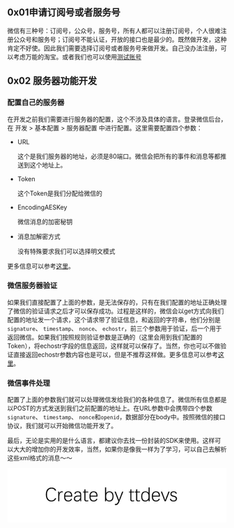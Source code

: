 
## 0x01申请订阅号或者服务号

微信有三种号：订阅号，公众号，服务号，所有人都可以注册订阅号，个人很难注册公众号和服务号；订阅号不能认证，开放的接口也是最少的。既然做开发，这种肯定不好使。因此我们需要选择订阅号或者服务号来做开发。自己没办法注册，可以考虑万能的淘宝。或者我们也可以使用[测试账号](http://mp.weixin.qq.com/debug/cgi-bin/sandbox?t=sandbox/login)


## 0x02 服务器功能开发

### 配置自己的服务器

在开发之前我们需要进行服务器的配置，这个不涉及具体的语言。登录微信后台，在 开发 > 基本配置 > 服务器配置 中进行配置。这里需要配置四个参数：

- URL

	这个是我们服务器的地址，必须是80端口。微信会把所有的事件和消息等都推送到这个地址上。
	
- Token

	这个Token是我们分配给微信的

- EncodingAESKey
	
	微信消息的加密秘钥
	
- 消息加解密方式

	没有特殊要求我们可以选择明文模式
	
更多信息可以参考[这里](https://mp.weixin.qq.com/wiki?t=resource/res_main&id=mp1421135319&token=&lang=zh_CN)。

### 微信服务器验证

如果我们直接配置了上面的参数，是无法保存的，只有在我们配置的地址正确处理了微信的验证请求之后才可以保存成功。过程是这样的，微信会以get方式向我们配置的地址发一个请求，这个请求带了验证信息，和返回的字符串，他们分别是 `signature`、 `timestamp`、 `nonce`、 `echostr`，前三个参数用于验证，后一个用于返回微信。如果我们按照规则验证参数是正确的（这里会用到我们配置的Token），将echostr字段的信息返回，这样就可以保存了。当然，你也可以不做验证直接返回echostr参数内容也是可以，但是不推荐这样做。更多信息可以参考[这里](https://mp.weixin.qq.com/wiki?t=resource/res_main&id=mp1421135319&token=&lang=zh_CN)。

### 微信事件处理

配置了上面的参数我们就可以处理微信发给我们的各种信息了。微信所有信息都是以POST的方式发送到我们之前配置的地址上。在URL参数中会携带四个参数`signature`、 `timestamp`、 `nonce`和`openid`，数据部分在body中。按照微信的接口协议，我们就可以开始微信功能开发了。

最后，无论是实用的是什么语言，都建议你去找一份封装的SDK来使用。这样可以大大的增加你的开发效率，当然，如果你是像我一样为了学习，可以自己去解析这些xml格式的消息～～

![Create by ttdevs](https://raw.githubusercontent.com/ttdevs/ttdevs.github.io/common/images/logo.png)


